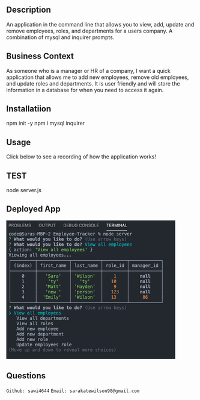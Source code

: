## Description

An application in the command line that allows you to view, add, update and remove employees, roles, and departments for a users company. A combination of mysql and inquirer prompts.


## Business Context
As someone who is a manager or HR of a company, I want a quick application that allows me to add new employees, remove old employees, and update roles and departments. It is user friendly and will store the information in a database for when you need to access it again.



## Installatiion
npm init -y
npm i mysql inquirer

## Usage
Click below to see a recording of how the application works!


## TEST
node server.js


## Deployed App
![example-home](example-home.png)

## Questions
`Github: sawi4644`
`Email: sarakatewilson98@gmail.com`


